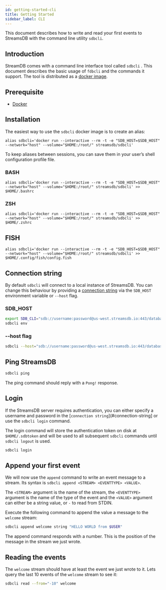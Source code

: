 ```yaml
---
id: getting-started-cli
title: Getting Started
sidebar_label: CLI
---
```


This document describes how to write and read your first events to StreamsDB with the command line utility `sdbcli`.

## Introduction

StreamDB comes with a command line interface tool called  `sdbcli` . This document describes the basic usage of `fdbcli` and the commands it support. The tool is distributed as a [docker image](https://hub.docker.com/r/streamsdb/sdbcli).

## Prerequisite

* [Docker](https://docs.docker.com/install/)

## Installation

The easiest way to use the `sdbcli` docker image is to create an alias:

``` SHELL
alias sdbcli='docker run --interactive --rm -t -e "SDB_HOST=$SDB_HOST" --network="host" --volume="$HOME:/root/" streamsdb/sdbcli'
```

To keep aliases between sessions, you can save them in your user’s shell configuration profile file.

### BASH

``` SHELL 
alias sdbcli='docker run --interactive --rm -t -e "SDB_HOST=$SDB_HOST" --network="host" --volume="$HOME:/root/" streamsdb/sdbcli' >> $HOME/.bashrc
```

### ZSH

``` SHELL
alias sdbcli='docker run --interactive --rm -t -e "SDB_HOST=$SDB_HOST" --network="host" --volume="$HOME:/root/" streamsdb/sdbcli' >> $HOME/.zshrc
```

## FISH

``` SHELL
alias sdbcli='docker run --interactive --rm -t -e "SDB_HOST=$SDB_HOST" --network="host" --volume="$HOME:/root/" streamsdb/sdbcli' >> $HOME/.config/fish/config.fish
```

## Connection string

By default `sdbcli` will connect to a local instance of StreamsDB. You can change this behaviour by providing a [connection string](/docs/connection-string) via the `SDB_HOST` environment variable or `--host` flag.

### SDB_HOST

``` BASH
export SDB_CLI="sdb://username:password@us-west.streamsdb.io:443/database_name"
sdbcli env
```

### --host flag

``` BASH
sdbcli --host="sdb://username:password@us-west.streamsdb.io:443/database_name" env
```

## Ping StreamsDB

``` BASH
sdbcli ping
```

The ping command should reply with a `Pong!` response.

## Login

If the StreamsDB server requires authentication, you can either specify a username and password in the [`connection string`](#connection-string] or use the `sdbcli login` command.

The login command will store the authentication token on disk at `$HOME/.sdbtoken` and will be used to all subsequent `sdbcli` commands until `sdbcli logout` is used.

``` BASH
sdbcli login
```

## Append your first event

We will now use the `append` command to write an event message to a stream. Its syntax is `sdbcli append <STREAM> <EVENTTYPE> <VALUE>`.

The `<STREAM>` argument is the name of the stream, the `<EVENTTYPE>` argument is the name of the type of the event and the `<VALUE>` argument can either be a string value, or `-` to read from STDIN.

Execute the following command to append the value a message to the `welcome` stream:

``` BASH
sdbcli append welcome string "HELLO WORLD from $USER"
```

The append command responds with a number. This is the position of the message in the stream we just wrote.

## Reading the events

The `welcome` stream should have at least the event we just wrote to it. Lets query the last 10 events of the `welcome` stream to see it:

``` BASH
sdbcli read --from="-10" welcome
```
